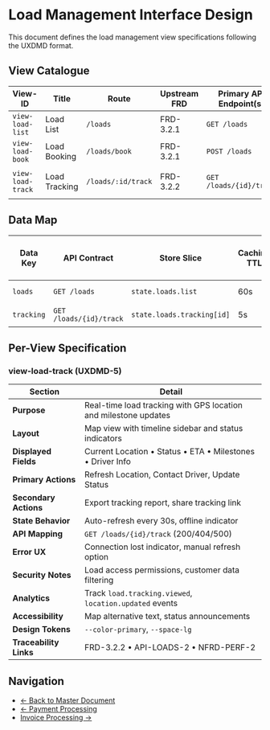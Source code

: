 # Load Management Interface Design

This document defines the load management view specifications following the UXDMD format.

## View Catalogue

| View-ID | Title | Route | Upstream FRD | Primary API Endpoint(s) | User Roles |
|---------|-------|-------|--------------|-------------------------|------------|
| `view-load-list` | Load List | `/loads` | FRD-3.2.1 | `GET /loads` | admin, operations |
| `view-load-book` | Load Booking | `/loads/book` | FRD-3.2.1 | `POST /loads` | admin, operations |
| `view-load-track` | Load Tracking | `/loads/:id/track` | FRD-3.2.2 | `GET /loads/{id}/track` | admin, operations, customer |

## Data Map

| Data Key | API Contract | Store Slice | Caching TTL | Loaded By (View-IDs) | Security |
|----------|--------------|-------------|-------------|---------------------|----------|
| `loads` | `GET /loads` | `state.loads.list` | 60s | load-list | auth required |
| `tracking` | `GET /loads/{id}/track` | `state.loads.tracking[id]` | 5s | load-track | auth required |

## Per-View Specification

### view-load-track (UXDMD-5)

| Section | Detail |
|---------|--------|
| **Purpose** | Real-time load tracking with GPS location and milestone updates |
| **Layout** | Map view with timeline sidebar and status indicators |
| **Displayed Fields** | Current Location • Status • ETA • Milestones • Driver Info |
| **Primary Actions** | Refresh Location, Contact Driver, Update Status |
| **Secondary Actions** | Export tracking report, share tracking link |
| **State Behavior** | Auto-refresh every 30s, offline indicator |
| **API Mapping** | `GET /loads/{id}/track` (200/404/500) |
| **Error UX** | Connection lost indicator, manual refresh option |
| **Security Notes** | Load access permissions, customer data filtering |
| **Analytics** | Track `load.tracking.viewed`, `location.updated` events |
| **Accessibility** | Map alternative text, status announcements |
| **Design Tokens** | `--color-primary`, `--space-lg` |
| **Traceability Links** | FRD-3.2.2 • API-LOADS-2 • NFRD-PERF-2 |

## Navigation

- [← Back to Master Document](./uiux_spec.md)
- [← Payment Processing](./uiux_spec_payment_proc.md)
- [Invoice Processing →](./uiux_spec_invoice_proc.md)
